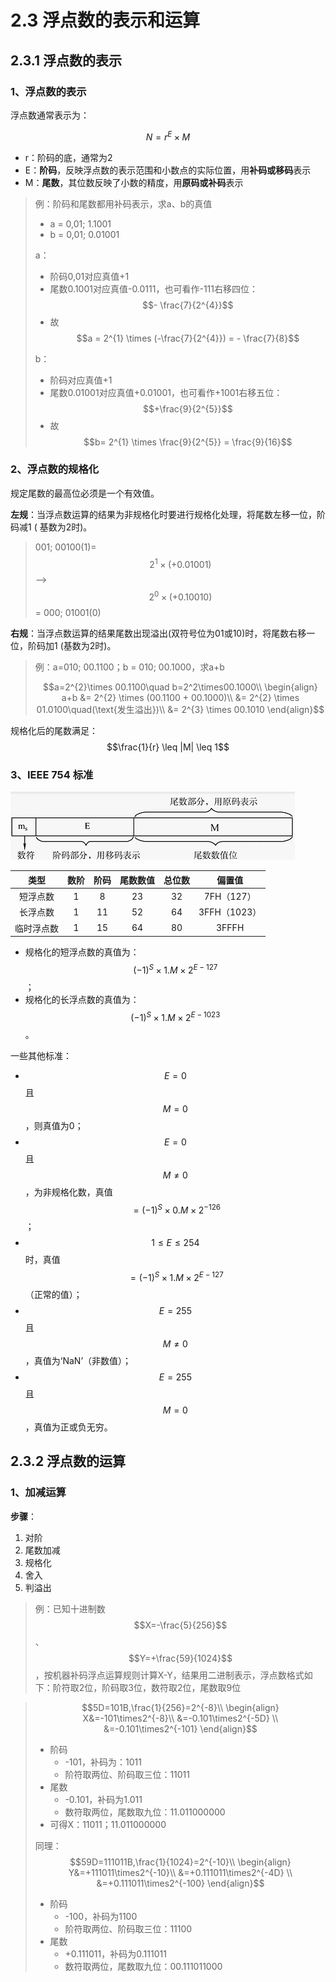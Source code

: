 # 2.3 浮点数的表示和运算

## 2.3.1 浮点数的表示

### 1、浮点数的表示

浮点数通常表示为：

$$
N = r^{E}  \times M
$$

* r：阶码的底，通常为2
* E：**阶码**，反映浮点数的表示范围和小数点的实际位置，用**补码或移码**表示
* M：**尾数**，其位数反映了小数的精度，用**原码或补码**表示

> 例：阶码和尾数都用补码表示，求a、b的真值
>
> * a = 0,01; 1.1001
> * b = 0,01; 0.01001
>
> a：
>
> * 阶码0,01对应真值+1
> * 尾数0.1001对应真值-0.0111，也可看作-111右移四位： $$- \frac{7}{2^{4}}$$ 
> * 故 $$a = 2^{1} \times (-\frac{7}{2^{4}}) = - \frac{7}{8}$$ 
>
> b：
>
> * 阶码对应真值+1
> * 尾数0.01001对应真值+0.01001，也可看作+1001右移五位： $$+\frac{9}{2^{5}}$$ 
> * 故 $$b= 2^{1} \times \frac{9}{2^{5}} = \frac{9}{16}$$

### 2、浮点数的规格化

规定尾数的最高位必须是一个有效值。

**左规**：当浮点数运算的结果为非规格化时要进行规格化处理，将尾数左移一位，阶码减1 \( 基数为2时\)。 

> 001; 00100\(1\)= $$2^{1} \times (+0.01001)$$ --&gt; $$2^{0} \times (+0.10010)$$ = 000; 01001\(0\)

**右规**：当浮点数运算的结果尾数出现溢出\(双符号位为01或10\)时，将尾数右移一位，阶码加1 \(基数为2时\)。

> 例：a=010; 00.1100；b = 010; 00.1000，求a+b
>
> $$a=2^{2}\times 00.1100\quad b=2^2\times00.1000\\ \begin{align}  a+b &= 2^{2} \times (00.1100 + 00.1000)\\ &= 2^{2} \times 01.0100\quad(\text{发生溢出})\\ &= 2^{3} \times 00.1010 \end{align}$$

规格化后的尾数满足： $$\frac{1}{r} \leq |M| \leq 1$$ 

### 3、IEEE 754 标准

![](../.gitbook/assets/ieee754.png)

| 类型 | 数阶 | 阶码 | 尾数数值 | 总位数 | 偏置值 |
| :---: | :---: | :---: | :---: | :---: | :---: |
| 短浮点数 | 1 | 8 | 23 | 32 | 7FH（127） |
| 长浮点数 | 1 | 11 | 52 | 64 | 3FFH（1023） |
| 临时浮点数 | 1 | 15 | 64 | 80 | 3FFFH |

* 规格化的短浮点数的真值为：$$(-1)^{S}\times 1.M \times 2^{E-127}$$ ；
* 规格化的长浮点数的真值为：$$(-1)^{S}\times 1.M \times 2^{E-1023}$$。

一些其他标准：

* $$E = 0$$且$$M = 0$$，则真值为0；
* $$E = 0$$且$$M \neq 0$$ ，为非规格化数，真值 $$= (-1)^{S} \times 0.M \times 2^{-126}$$ ；
* $$1 \leq E \leq 254$$ 时，真值$$= (-1)^{S} \times 1.M \times 2^{E-127}$$（正常的值）；
* $$E = 255$$且$$M \neq 0$$，真值为‘NaN’（非数值）；
* $$E = 255$$且$$M =0$$，真值为正或负无穷。 

## 2.3.2 浮点数的运算

### 1、加减运算

**步骤**：

1. 对阶
2. 尾数加减
3. 规格化
4. 舍入
5. 判溢出

> 例：已知十进制数$$X=-\frac{5}{256}$$、$$Y=+\frac{59}{1024}$$，按机器补码浮点运算规则计算X-Y，结果用二进制表示，浮点数格式如下：阶符取2位，阶码取3位，数符取2位，尾数取9位

> $$5D=101B,\frac{1}{256}=2^{-8}\\ \begin{align}  X&=-101\times2^{-8}\\ &=-0.101\times2^{-5D} \\ &=-0.101\times2^{-101} \end{align}$$ 
>
> * 阶码
>   * -101，补码为：1011
>   * 阶符取两位、阶码取三位：11011
> * 尾数
>   * -0.101，补码为1.011
>   * 数符取两位，尾数取九位：11.011000000
> * 可得X：11011；11.011000000
>
> 同理：$$59D=111011B,\frac{1}{1024}=2^{-10}\\ \begin{align}  Y&=+111011\times2^{-10}\\ &=+0.111011\times2^{-4D} \\ &=+0.111011\times2^{-100} \end{align}$$
>
> * 阶码
>   * -100，补码为1100
>   * 阶符取两位、阶码取三位：11100
> * 尾数
>   * +0.111011，补码为0.111011
>   * 数符取两位，尾数取九位：00.111011000

